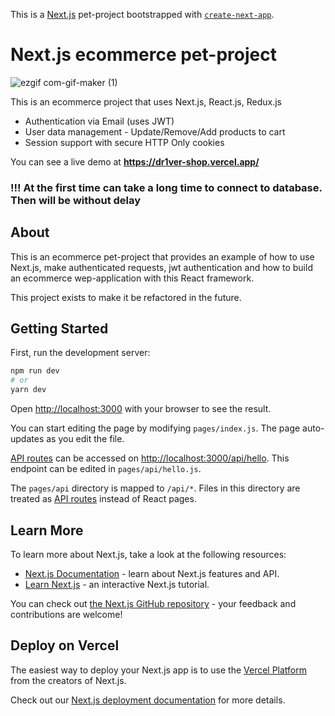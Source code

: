 This is a [Next.js](https://nextjs.org/) pet-project bootstrapped with [`create-next-app`](https://github.com/vercel/next.js/tree/canary/packages/create-next-app).

# Next.js ecommerce pet-project
![ezgif com-gif-maker (1)](https://user-images.githubusercontent.com/67706933/160891572-c78b6959-7eee-4b10-86f0-3f38606954b8.gif) 


This is an ecommerce project that uses Next.js, React.js, Redux.js

* Authentication via Email (uses JWT)
* User data management - Update/Remove/Add products to cart
* Session support with secure HTTP Only cookies

You can see a live demo at **https://dr1ver-shop.vercel.app/**

### !!! At the first time can take a long time to connect to database. Then will be without delay

## About 

This is an ecommerce pet-project that provides an example of how to use Next.js, make authenticated requests, jwt authentication and how to build an ecommerce wep-application with this React framework.

This project exists to make it be refactored in the future. 

## Getting Started

First, run the development server:

```bash
npm run dev
# or
yarn dev
```

Open [http://localhost:3000](http://localhost:3000) with your browser to see the result.

You can start editing the page by modifying `pages/index.js`. The page auto-updates as you edit the file.

[API routes](https://nextjs.org/docs/api-routes/introduction) can be accessed on [http://localhost:3000/api/hello](http://localhost:3000/api/hello). This endpoint can be edited in `pages/api/hello.js`.

The `pages/api` directory is mapped to `/api/*`. Files in this directory are treated as [API routes](https://nextjs.org/docs/api-routes/introduction) instead of React pages.

## Learn More

To learn more about Next.js, take a look at the following resources:

- [Next.js Documentation](https://nextjs.org/docs) - learn about Next.js features and API.
- [Learn Next.js](https://nextjs.org/learn) - an interactive Next.js tutorial.

You can check out [the Next.js GitHub repository](https://github.com/vercel/next.js/) - your feedback and contributions are welcome!

## Deploy on Vercel

The easiest way to deploy your Next.js app is to use the [Vercel Platform](https://vercel.com/new?utm_medium=default-template&filter=next.js&utm_source=create-next-app&utm_campaign=create-next-app-readme) from the creators of Next.js.

Check out our [Next.js deployment documentation](https://nextjs.org/docs/deployment) for more details.
